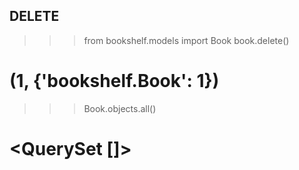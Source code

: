 ## DELETE
>>> from bookshelf.models import Book
>>> book.delete()
# (1, {'bookshelf.Book': 1})
>>> Book.objects.all()
# <QuerySet []>
